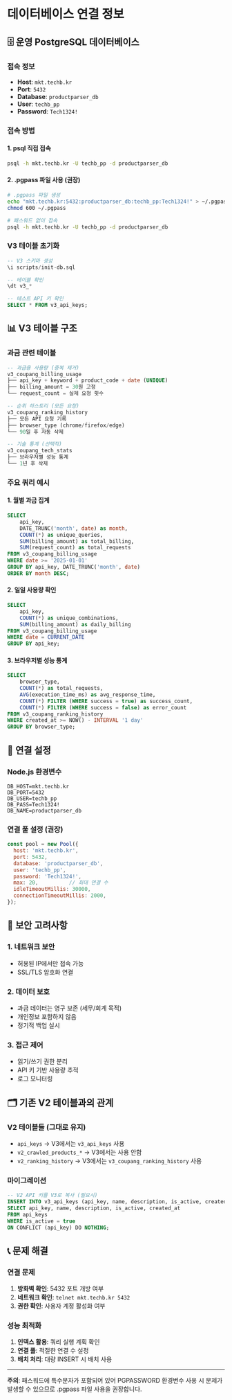 # 데이터베이스 연결 정보

## 🗄️ 운영 PostgreSQL 데이터베이스

### 접속 정보
- **Host**: `mkt.techb.kr`
- **Port**: `5432`
- **Database**: `productparser_db`
- **User**: `techb_pp`
- **Password**: `Tech1324!`

### 접속 방법

#### 1. psql 직접 접속
```bash
psql -h mkt.techb.kr -U techb_pp -d productparser_db
```

#### 2. .pgpass 파일 사용 (권장)
```bash
# .pgpass 파일 생성
echo "mkt.techb.kr:5432:productparser_db:techb_pp:Tech1324!" > ~/.pgpass
chmod 600 ~/.pgpass

# 패스워드 없이 접속
psql -h mkt.techb.kr -U techb_pp -d productparser_db
```

### V3 테이블 초기화

```sql
-- V3 스키마 생성
\i scripts/init-db.sql

-- 테이블 확인
\dt v3_*

-- 테스트 API 키 확인
SELECT * FROM v3_api_keys;
```

## 📊 V3 테이블 구조

### 과금 관련 테이블
```sql
-- 과금용 사용량 (중복 제거)
v3_coupang_billing_usage
├── api_key + keyword + product_code + date (UNIQUE)
├── billing_amount = 30원 고정
└── request_count = 실제 요청 횟수

-- 순위 히스토리 (모든 요청)
v3_coupang_ranking_history
├── 모든 API 요청 기록
├── browser_type (chrome/firefox/edge)
└── 90일 후 자동 삭제

-- 기술 통계 (선택적)
v3_coupang_tech_stats
├── 브라우저별 성능 통계
└── 1년 후 삭제
```

### 주요 쿼리 예시

#### 1. 월별 과금 집계
```sql
SELECT 
    api_key,
    DATE_TRUNC('month', date) as month,
    COUNT(*) as unique_queries,
    SUM(billing_amount) as total_billing,
    SUM(request_count) as total_requests
FROM v3_coupang_billing_usage 
WHERE date >= '2025-01-01'
GROUP BY api_key, DATE_TRUNC('month', date)
ORDER BY month DESC;
```

#### 2. 일일 사용량 확인
```sql
SELECT 
    api_key,
    COUNT(*) as unique_combinations,
    SUM(billing_amount) as daily_billing
FROM v3_coupang_billing_usage 
WHERE date = CURRENT_DATE
GROUP BY api_key;
```

#### 3. 브라우저별 성능 통계
```sql
SELECT 
    browser_type,
    COUNT(*) as total_requests,
    AVG(execution_time_ms) as avg_response_time,
    COUNT(*) FILTER (WHERE success = true) as success_count,
    COUNT(*) FILTER (WHERE success = false) as error_count
FROM v3_coupang_ranking_history 
WHERE created_at >= NOW() - INTERVAL '1 day'
GROUP BY browser_type;
```

## 🔧 연결 설정

### Node.js 환경변수
```env
DB_HOST=mkt.techb.kr
DB_PORT=5432
DB_USER=techb_pp
DB_PASS=Tech1324!
DB_NAME=productparser_db
```

### 연결 풀 설정 (권장)
```javascript
const pool = new Pool({
  host: 'mkt.techb.kr',
  port: 5432,
  database: 'productparser_db',
  user: 'techb_pp',
  password: 'Tech1324!',
  max: 20,          // 최대 연결 수
  idleTimeoutMillis: 30000,
  connectionTimeoutMillis: 2000,
});
```

## 🔐 보안 고려사항

### 1. 네트워크 보안
- 허용된 IP에서만 접속 가능
- SSL/TLS 암호화 연결

### 2. 데이터 보호
- 과금 데이터는 영구 보존 (세무/회계 목적)
- 개인정보 포함하지 않음
- 정기적 백업 실시

### 3. 접근 제어
- 읽기/쓰기 권한 분리
- API 키 기반 사용량 추적
- 로그 모니터링

## 🗂️ 기존 V2 테이블과의 관계

### V2 테이블들 (그대로 유지)
- `api_keys` → V3에서는 `v3_api_keys` 사용
- `v2_crawled_products_*` → V3에서는 사용 안함
- `v2_ranking_history` → V3에서는 `v3_coupang_ranking_history` 사용

### 마이그레이션
```sql
-- V2 API 키를 V3로 복사 (필요시)
INSERT INTO v3_api_keys (api_key, name, description, is_active, created_at)
SELECT api_key, name, description, is_active, created_at 
FROM api_keys 
WHERE is_active = true
ON CONFLICT (api_key) DO NOTHING;
```

## 📞 문제 해결

### 연결 문제
1. **방화벽 확인**: 5432 포트 개방 여부
2. **네트워크 확인**: `telnet mkt.techb.kr 5432`
3. **권한 확인**: 사용자 계정 활성화 여부

### 성능 최적화
1. **인덱스 활용**: 쿼리 실행 계획 확인
2. **연결 풀**: 적절한 연결 수 설정
3. **배치 처리**: 대량 INSERT 시 배치 사용

---

**주의**: 패스워드에 특수문자가 포함되어 있어 PGPASSWORD 환경변수 사용 시 문제가 발생할 수 있으므로 .pgpass 파일 사용을 권장합니다.